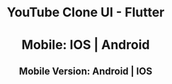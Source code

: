 
# <p align='center'>YouTube Clone UI - Flutter</p>
# <p align='center'>Mobile: IOS | Android</p>

## <p align='center'>Mobile Version: Android | IOS</p>




